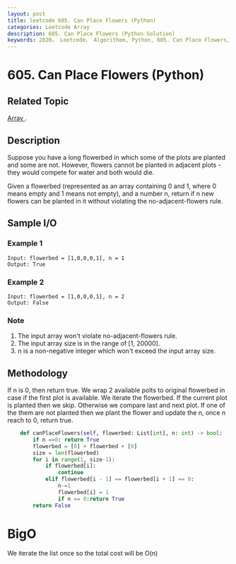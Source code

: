 ```yaml
---
layout: post
title: leetcode 605. Can Place Flowers (Python)
categories: Leetcode Array
description: 605. Can Place Flowers (Python Solution)
keywords: 2020， Leetcode， Algorithem, Python, 605. Can Place Flowers, zhenyu, Array
---
```


# 605. Can Place Flowers (Python)

## Related Topic
<a href="/categories/#Array" target="_blank"> Array </a>.

## Description
Suppose you have a long flowerbed in which some of the plots are planted and some are not. However, flowers cannot be planted in adjacent plots - they would compete for water and both would die.

Given a flowerbed (represented as an array containing 0 and 1, where 0 means empty and 1 means not empty), and a number n, return if n new flowers can be planted in it without violating the no-adjacent-flowers rule.

## Sample I/O

### Example 1

```
Input: flowerbed = [1,0,0,0,1], n = 1
Output: True
```

### Example 2

```
Input: flowerbed = [1,0,0,0,1], n = 2
Output: False
```

### Note
1. The input array won't violate no-adjacent-flowers rule.
2. The input array size is in the range of [1, 20000].
3. n is a non-negative integer which won't exceed the input array size.
 

## Methodology
If n is 0, then return true.
We wrap 2 available polts to original flowerbed in case if the first plot is available.
We iterate the flowerbed. If the current plot is planted then we skip. Otherwise we compare last and next plot. If one of the them are not planted then we plant the flower and update the n, once n reach to 0, return true.

```python
    def canPlaceFlowers(self, flowerbed: List[int], n: int) -> bool:
        if n ==0: return True
        flowerbed = [0] + flowerbed + [0]
        size = len(flowerbed)
        for i in range(1, size-1):
            if flowerbed[i]:
                continue
            elif flowerbed[i - 1] == flowerbed[i + 1] == 0:
                n-=1
                flowerbed[i] = 1
                if n == 0:return True
        return False
```

# BigO
We iterate the list once so the total cost will be O(n)